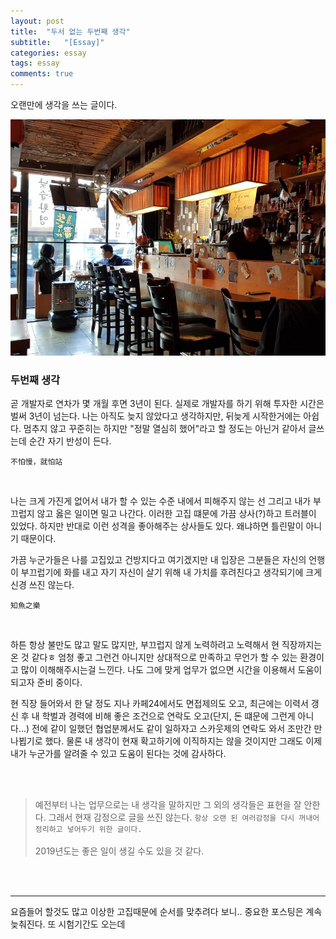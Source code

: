 ```yaml
---
layout: post
title:  "두서 없는 두번째 생각"
subtitle:   "[Essay]"
categories: essay
tags: essay
comments: true
---
```


오랜만에 생각을 쓰는 글이다.



[![essay-logo_1](/assets/img/devlog/201902/essay-logo_2.jpg)]()

### 두번째 생각

곧 개발자로 연차가 몇 개월 후면 3년이 된다. 실제로 개발자를 하기 위해 투자한 시간은 벌써 3년이 넘는다. 나는 아직도 늦지 않았다고 생각하지만, 뒤늦게 시작한거에는 아쉽다. 멈추지 않고 꾸준히는 하지만 "정말 열심히 했어"라고 할 정도는 아닌거 같아서 글쓰는데 순간 자기 반성이 든다.

```
不怕慢，就怕站
```

<br>

나는 크게 가진게 없어서 내가 할 수 있는 수준 내에서 피해주지 않는 선 그리고 내가 부끄럽지 않고 옳은 일이면 밀고 나간다. 이러한 고집 떄문에 가끔 상사(?)하고 트러블이 있었다. 하지만 반대로 이런 성격을 좋아해주는 상사들도 있다. 왜냐하면 틀린말이 아니기 때문이다.

가끔 누군가들은 나를 고집있고 건방지다고 여기겠지만 내 입장은 그분들은 자신의 언행이 부끄럽기에 화를 내고 자기 자신이 살기 위해 내 가치를 후려친다고 생각되기에 크게 신경 쓰진 않는다.

```
知魚之樂
```

<br>

하튼 항상 불만도 많고 말도 많지만, 부끄럽지 않게 노력하려고 노력해서 현 직장까지는 온 것 같다ㅎ 엄청 좋고 그런건 아니지만 상대적으로 만족하고 무언가 할 수 있는 환경이고 많이 이해해주시는걸 느낀다. 나도 그에 맞게 업무가 없으면 시간을 이용해서 도움이 되고자 준비 중이다.

현 직장 들어와서 한 달 정도 지나 카페24에서도 면접제의도 오고, 최근에는 이력서 갱신 후 내 학벌과 경력에 비해 좋은 조건으로 연락도 오고(단지, 돈 떄문에 그런게 아니다...) 전에 같이 일했던 협업분께서도 같이 일하자고 스카웃제의 연락도 와서 조만간 만나뵙기로 했다. 물론 내 생각이 현재 확고하기에 이직하지는 않을 것이지만 그래도 이제 내가 누군가를 알려줄 수 있고 도움이 된다는 것에 감사하다.

<br><br>


> 예전부터 나는 업무으로는 내 생각을 말하지만 그 외의 생각들은 표현을 잘 안한다. 그래서 현재 감정으로 글을 쓰진 않는다. `항상 오랜 된 여러감정을 다시 꺼내어 정리하고 넣어두기 위한 글이다.`  <br><br>
2019년도는 좋은 일이 생길 수도 있을 것 같다.

<br><br>


---


요즘들어 할것도 많고 이상한 고집때문에 순서를 맞추려다 보니.. 중요한 포스팅은 계속 늦춰진다. 또 시험기간도 오는데